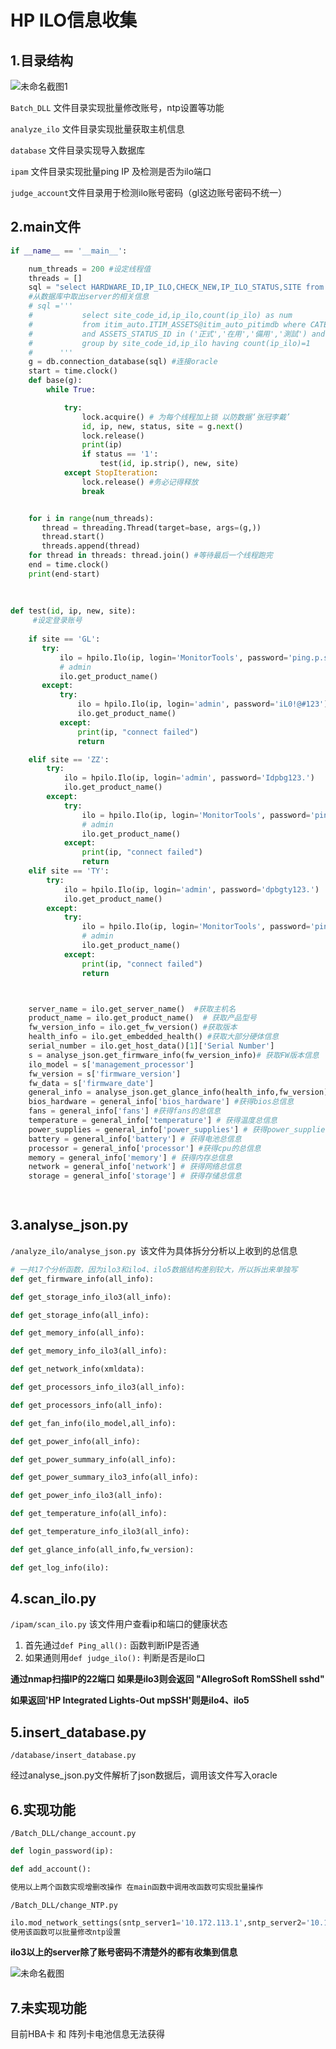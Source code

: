 # HP ILO信息收集



## 1.目录结构

![未命名截图1](C:\Users\f1237282\Desktop\未命名截图1.png)

`Batch_DLL` 文件目录实现批量修改账号，ntp设置等功能

`analyze_ilo` 文件目录实现批量获取主机信息

`database` 文件目录实现导入数据库

`ipam` 文件目录实现批量ping IP 及检测是否为ilo端口

`judge_account`文件目录用于检测ilo账号密码（gl这边账号密码不统一）



## 2.main文件 

```python
if __name__ == '__main__':

    num_threads = 200 #设定线程值
    threads = []
    sql = "select HARDWARE_ID,IP_ILO,CHECK_NEW,IP_ILO_STATUS,SITE from ILO_INFO" 
    #从数据库中取出server的相关信息
    # sql ='''
    #           select site_code_id,ip_ilo,count(ip_ilo) as num
    #           from itim_auto.ITIM_ASSETS@itim_auto_pitimdb where CATEGORY_ID='服務器'
    #           and ASSETS_STATUS_ID in ('正式','在用','備用','測試') and assets_model like 'HP%'
    #           group by site_code_id,ip_ilo having count(ip_ilo)=1
    #      '''
    g = db.connection_database(sql) #连接oracle
    start = time.clock()
    def base(g):
        while True:

            try:
                lock.acquire() # 为每个线程加上锁 以防数据‘张冠李戴’
                id, ip, new, status, site = g.next()
                lock.release()
                print(ip)
                if status == '1':
                    test(id, ip.strip(), new, site)
            except StopIteration:
                lock.release() #务必记得释放
                break


    for i in range(num_threads):
       thread = threading.Thread(target=base, args=(g,))
       thread.start()
       threads.append(thread)
    for thread in threads: thread.join() #等待最后一个线程跑完
    end = time.clock()
    print(end-start)
    
    
    
def test(id, ip, new, site):
     #设定登录账号
 
    if site == 'GL':
       try:
           ilo = hpilo.Ilo(ip, login='MonitorTools', password='ping.p.shen@foxconn.com')
           # admin
           ilo.get_product_name()
       except:
           try:
               ilo = hpilo.Ilo(ip, login='admin', password='iL0!@#123')
               ilo.get_product_name()
           except:
               print(ip, "connect failed")
               return

    elif site == 'ZZ':
        try:
            ilo = hpilo.Ilo(ip, login='admin', password='Idpbg123.')
            ilo.get_product_name()
        except:
            try:
                ilo = hpilo.Ilo(ip, login='MonitorTools', password='ping.p.shen@foxconn.com')
                # admin
                ilo.get_product_name()
            except:
                print(ip, "connect failed")
                return
    elif site == 'TY':
        try:
            ilo = hpilo.Ilo(ip, login='admin', password='dpbgty123.')
            ilo.get_product_name()
        except:
            try:
                ilo = hpilo.Ilo(ip, login='MonitorTools', password='ping.p.shen@foxconn.com')
                # admin
                ilo.get_product_name()
            except:
                print(ip, "connect failed")
                return



    server_name = ilo.get_server_name()  #获取主机名
    product_name = ilo.get_product_name()  # 获取产品型号
    fw_version_info = ilo.get_fw_version() #获取版本
    health_info = ilo.get_embedded_health() #获取大部分硬体信息
    serial_number = ilo.get_host_data()[1]['Serial Number']
    s = analyse_json.get_firmware_info(fw_version_info)# 获取FW版本信息
    ilo_model = s['management_processor'] 
    fw_version = s['firmware_version'] 
    fw_data = s['firmware_date']
    general_info = analyse_json.get_glance_info(health_info,fw_version)
    bios_hardware = general_info['bios_hardware'] #获得bios总信息
    fans = general_info['fans'] #获得fans的总信息
    temperature = general_info['temperature'] # 获得温度总信息
    power_supplies = general_info['power_supplies'] # 获得power_supplies总信息
    battery = general_info['battery'] # 获得电池总信息
    processor = general_info['processor'] #获得cpu的总信息
    memory = general_info['memory'] # 获得内存总信息
    network = general_info['network'] # 获得网络总信息
    storage = general_info['storage'] # 获得存储总信息

    
```



## 3.analyse_json.py



`/analyze_ilo/analyse_json.py `该文件为具体拆分分析以上收到的总信息

```python
# 一共17个分析函数，因为ilo3和ilo4、ilo5数据结构差别较大，所以拆出来单独写
def get_firmware_info(all_info):

def get_storage_info_ilo3(all_info):

def get_storage_info(all_info):

def get_memory_info(all_info):

def get_memory_info_ilo3(all_info):

def get_network_info(xmldata):

def get_processors_info_ilo3(all_info):

def get_processors_info(all_info):

def get_fan_info(ilo_model,all_info):

def get_power_info(all_info):

def get_power_summary_info(all_info):

def get_power_summary_ilo3_info(all_info):

def get_power_info_ilo3(all_info):

def get_temperature_info(all_info):

def get_temperature_info_ilo3(all_info):

def get_glance_info(all_info,fw_version):

def get_log_info(ilo):
```



## 4.scan_ilo.py

`/ipam/scan_ilo.py` 该文件用户查看ip和端口的健康状态 

1. 首先通过`def Ping_all():` 函数判断IP是否通
2. 如果通则用`def judge_ilo():` 判断是否是ilo口

**通过nmap扫描IP的22端口 如果是ilo3则会返回 "AllegroSoft RomSShell sshd"**

**如果返回'HP Integrated Lights-Out mpSSH'则是ilo4、ilo5**



## 5.insert_database.py

`/database/insert_database.py`

经过analyse_json.py文件解析了json数据后，调用该文件写入oracle



## 6.实现功能

`/Batch_DLL/change_account.py`

```python
def login_password(ip): 

def add_account():

使用以上两个函数实现增删改操作 在main函数中调用改函数可实现批量操作
```

  

`/Batch_DLL/change_NTP.py`

```python
ilo.mod_network_settings(sntp_server1='10.172.113.1',sntp_server2='10.173.173.163',timezone='Asia/Taipei')
使用该函数可以批量修改ntp设置
```



**ilo3以上的server除了账号密码不清楚外的都有收集到信息**

![未命名截图](C:\Users\f1237282\Desktop\未命名截图.png)

## 7.未实现功能

目前HBA卡 和 阵列卡电池信息无法获得

